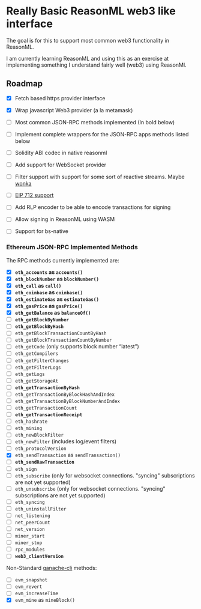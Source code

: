# Really Basic ReasonML web3 like interface

The goal is for this to support most common web3 functionality in ReasonML.

I am currently learning ReasonML and using this as an exercise at implementing something I understand fairly well (web3) using ReasonMl.

## Roadmap

- [x] Fetch based https provider interface
- [x] Wrap javascript Web3 provider (a la metamask)
- [ ] Most common JSON-RPC methods implemented (In bold below)
- [ ] Implement complete wrappers for the JSON-RPC apps methods listed below
- [ ] Solidity ABI codec in native reasonml
- [ ] Add support for WebSocket provider
- [ ] Filter support with support for some sort of reactive streams. Maybe [wonka](https://github.com/kitten/wonka)
- [ ] [EIP 712 support](https://eips.ethereum.org/EIPS/eip-712)
- [ ] Add RLP encoder to be able to encode transactions for signing
- [ ] Allow signing in ReasonML using WASM
- [ ] Support for bs-native


### Ethereum JSON-RPC Implemented Methods

The RPC methods currently implemented are:

- [x] **`eth_accounts` as `accounts()`**
- [x] **`eth_blockNumber` as `blockNumber()`**
- [x] **`eth_call` as `call()`**
- [x] **`eth_coinbase` as `coinbase()`**
- [x] **`eth_estimateGas` as `estimateGas()`**
- [x] **`eth_gasPrice` as `gasPrice()`**
- [x] **`eth_getBalance` as `balanceOf()`**
- [ ] **`eth_getBlockByNumber`**
- [ ] **`eth_getBlockByHash`**
- [ ] `eth_getBlockTransactionCountByHash`
- [ ] `eth_getBlockTransactionCountByNumber`
- [ ] `eth_getCode` (only supports block number “latest”)
- [ ] `eth_getCompilers`
- [ ] `eth_getFilterChanges`
- [ ] `eth_getFilterLogs`
- [ ] `eth_getLogs`
- [ ] `eth_getStorageAt`
- [ ] **`eth_getTransactionByHash`**
- [ ] `eth_getTransactionByBlockHashAndIndex`
- [ ] `eth_getTransactionByBlockNumberAndIndex`
- [ ] `eth_getTransactionCount`
- [ ] **`eth_getTransactionReceipt`**
- [ ] `eth_hashrate`
- [ ] `eth_mining`
- [ ] `eth_newBlockFilter`
- [ ] `eth_newFilter` (includes log/event filters)
- [ ] `eth_protocolVersion`
- [x] `eth_sendTransaction` as `sendTransaction()`
- [ ] **`eth_sendRawTransaction`**
- [ ] `eth_sign`
- [ ] `eth_subscribe` (only for websocket connections. "syncing" subscriptions are not yet supported)
- [ ] `eth_unsubscribe` (only for websocket connections. "syncing" subscriptions are not yet supported)
- [ ] `eth_syncing`
- [ ] `eth_uninstallFilter`
- [ ] `net_listening`
- [ ] `net_peerCount`
- [ ] `net_version`
- [ ] `miner_start`
- [ ] `miner_stop`
- [ ] `rpc_modules`
- [ ] **`web3_clientVersion`**

Non-Standard [ganache-cli](https://github.com/trufflesuite/ganache-cli) methods:

- [ ] `evm_snapshot`
- [ ] `evm_revert`
- [ ] `evm_increaseTime`
- [x] `evm_mine` as `mineBlock()`
